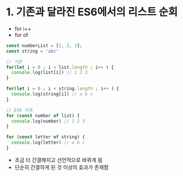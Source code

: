 # 1. 기존과 달라진 ES6에서의 리스트 순회
- for i++
- for of

```typescript
const numberList = [1, 2, 3];
const string = 'abc'

// 기존
for(let i = 0 ; i < list.length ; i++ ) {
  console.log(list[i]) // 1 2 3
}

for(let i = 0 ; i < string.length ; i++ ) {
  console.log(string[i]) // a b c 
}

// ES6 이후
for (const number of list) {
  console.log(number) // 1 2 3
} 

for (const letter of string) {
  console.log(letter) // a b c
}

```
- 조금 더 간결해지고 선언적으로 바뀌게 됨
- 단순히 간결하게 된 것 이상의 효과가 존재함
 
